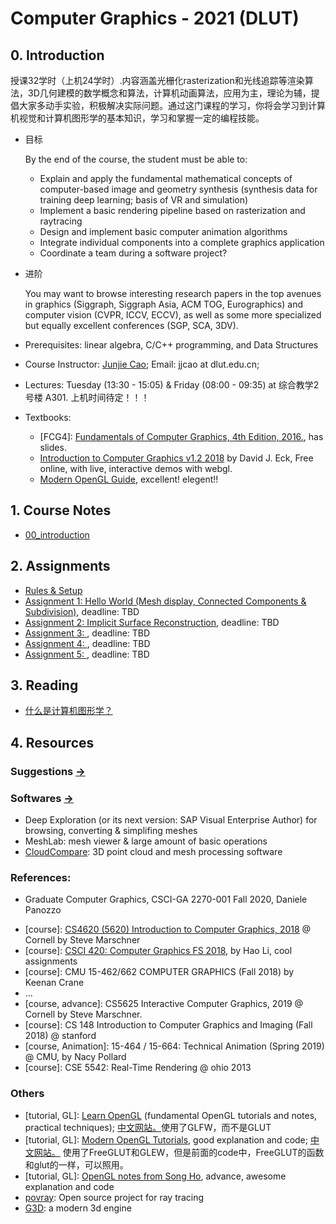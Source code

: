 # Computer Graphics - 2021 (DLUT)
## 0. Introduction
授课32学时（上机24学时）.内容涵盖光栅化rasterization和光线追踪等渲染算法，3D几何建模的数学概念和算法，计算机动画算法，应用为主，理论为辅，提倡大家多动手实验，积极解决实际问题。通过这门课程的学习，你将会学习到计算机视觉和计算机图形学的基本知识，学习和掌握一定的编程技能。

- 目标

    By the end of the course, the student must be able to:
  - Explain and apply the fundamental mathematical concepts of computer-based image and geometry synthesis (synthesis data for training deep learning; basis of VR and simulation)
  - Implement a basic rendering pipeline based on rasterization and raytracing
  - Design and implement basic computer animation algorithms
  - Integrate individual components into a complete graphics application
  - Coordinate a team during a software project?

- 进阶
    
    You may want to browse interesting research papers in the top avenues in graphics (Siggraph, Siggraph Asia, ACM TOG, Eurographics) and computer vision (CVPR, ICCV, ECCV), as well as some more specialized but equally excellent conferences (SGP, SCA, 3DV).

- Prerequisites: linear algebra, C/C++ programming, and Data Structures

- Course Instructor: [Junjie Cao](http://jjcao.github.io/); Email: jjcao at dlut.edu.cn; 
- Lectures: Tuesday (13:30 - 15:05) & Friday (08:00 - 09:35) at 综合教学2号楼 A301. 上机时间待定！！！
- Textbooks: 
  - [FCG4]: [Fundamentals of Computer Graphics, 4th Edition, 2016.](http://www.cs.cornell.edu/courses/cs4620/2014fa/index.shtml), has slides. 
  - [Introduction to Computer Graphics v1.2 2018](http://math.hws.edu/graphicsbook/) by David J. Eck, Free online, with live, interactive demos with webgl.
  - [Modern OpenGL Guide](https://open.gl/), excellent! elegent!!

## 1. Course Notes
- [00_introduction](http://??)

## 2. Assignments
- [Rules & Setup](assignments/)
- [Assignment 1: Hello World (Mesh display, Connected Components & Subdivision)](assignments/assignment_1), deadline: TBD
- [Assignment 2: Implicit Surface Reconstruction](assignments/assignment_2), deadline: TBD
- [Assignment 3: ](), deadline: TBD
- [Assignment 4: ](), deadline: TBD
- [Assignment 5: ](), deadline: TBD

## 3. Reading 
- [什么是计算机图形学？](http://staff.ustc.edu.cn/~lgliu/Resources/CG/What_is_CG.htm)

## 4. Resources
### Suggestions [->](https://github.com/jjcao-school/common/tree/main/for_students)
### Softwares [->](softwares/) 
- Deep Exploration (or its next version: SAP Visual Enterprise Author) for browsing, converting & simplifing meshes
- MeshLab: mesh viewer & large amount of basic operations
- [CloudCompare](https://www.danielgm.net/cc/): 3D point cloud and mesh processing software

### References:
- Graduate Computer Graphics, CSCI-GA 2270-001 Fall 2020, Daniele Panozzo
    <li>[course]: <a href="http://www.cs.cornell.edu/courses/cs4620/2018fa/">
        CS4620 (5620) Introduction to Computer Graphics, 2018</a> @ Cornell by Steve Marschner</li>
    <li>[course]: <a href="
        http://www.hao-li.com/Hao_Li/Hao_Li_-_teaching_%5BCSCI_420__Computer_Graphics_FS_2018%5D.html">
        CSCI 420: Computer Graphics FS 2018</a>, by Hao Li, cool assignments</li>
    <li>[course]: CMU 15-462/662 COMPUTER GRAPHICS (Fall 2018) by Keenan Crane</li>
    <li>...</li>
        
    <li>[course, advance]: CS5625 Interactive Computer Graphics, 2019 @ Cornell by Steve Marschner.</li>
    <li>[course]: CS 148 Introduction to Computer Graphics and Imaging (Fall 2018) @ stanford</li>
    <li>[course, Animation]: 15-464 / 15-664: Technical Animation (Spring 2019) @ CMU, by Nacy Pollard</li>
    <li>[course]: CSE 5542: Real-Time Rendering @ ohio 2013</li>

### Others
- [tutorial, GL]: <a href="http://learnopengl.com">Learn OpenGL</a> (fundamental OpenGL tutorials and notes, practical techniques); <a href="https://learnopengl-cn.github.io">中文网站。</a>使用了GLFW，而不是GLUT
- [tutorial, GL]: <a href="http://ogldev.atspace.co.uk/index.html">Modern OpenGL Tutorials</a>, good explanation and code; <a href="https://blog.csdn.net/column/details/13062.html">中文网站。</a> 使用了FreeGLUT和GLEW，但是前面的code中，FreeGLUT的函数和glut的一样，可以照用。
- [tutorial, GL]: <a href="http://www.songho.ca/opengl/"> OpenGL notes from Song Ho</a>, advance, awesome explanation and code
- [povray](http://www.povray.org/): Open source project for ray tracing
- [G3D](http://g3d.cs.williams.edu/g3d/www/index.html): a modern 3d engine

